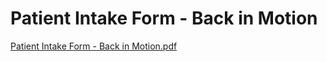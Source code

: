 # Patient Intake Form - Back in Motion

[Patient Intake Form - Back in Motion.pdf](Patient%20Intake%20Form%20-%20Back%20in%20Motion%2058d769bc6e0e445a9a40bbf172e7e2c1/Patient_Intake_Form_-_Back_in_Motion.pdf)